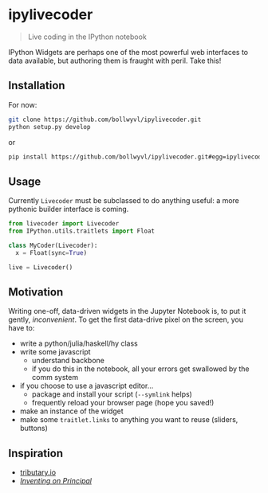 # ipylivecoder
> Live coding in the IPython notebook

IPython Widgets are perhaps one of the most powerful web interfaces to data available, but authoring them is fraught with peril. Take this!


## Installation
For now:
```bash
git clone https://github.com/bollwyvl/ipylivecoder.git
python setup.py develop
```

or

```bash
pip install https://github.com/bollwyvl/ipylivecoder.git#egg=ipylivecoder
```


## Usage
Currently `Livecoder` must be subclassed to do anything useful: a more pythonic builder interface is coming.

```python
from livecoder import Livecoder
from IPython.utils.traitlets import Float

class MyCoder(Livecoder):
  x = Float(sync=True)

live = Livecoder()
```



## Motivation
Writing one-off, data-driven widgets in the Jupyter Notebook is, to put it gently, _inconvenient_. To get the first data-drive pixel on the screen, you have to:
- write a python/julia/haskell/hy class
- write some javascript
  - understand backbone
  - if you do this in the notebook, all your errors get swallowed by the comm system
- if you choose to use a javascript editor...
  - package and install your script (`--symlink` helps)
  - frequently reload your browser page (hope you saved!)
- make an instance of the widget
- make some `traitlet.links` to anything you want to reuse (sliders, buttons)

## Inspiration
- [tributary.io](http://tributary.io)
- [_Inventing on Principal_](https://vimeo.com/36579366)
